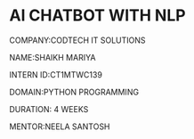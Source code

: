 # Al CHATBOT WITH NLP

COMPANY:CODTECH IT SOLUTIONS

NAME:SHAIKH MARIYA

INTERN ID:CT1MTWC139

DOMAIN:PYTHON PROGRAMMING

DURATION: 4 WEEKS

MENTOR:NEELA SANTOSH


